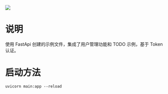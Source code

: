 ![](https://camo.githubusercontent.com/86dafd728b94c0e3c8f19a7295e87df678ed6751/68747470733a2f2f666173746170692e7469616e676f6c6f2e636f6d2f696d672f6c6f676f2d6d617267696e2f6c6f676f2d7465616c2e706e67)

# 说明
使用 FastApi 创建的示例文件，集成了用户管理功能和 TODO 示例，基于 Token 认证。

# 启动方法
`uvicorn main:app --reload`